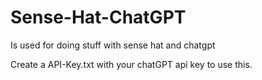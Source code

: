 # Sense-Hat-ChatGPT
Is used for doing stuff with sense hat and chatgpt

Create a API-Key.txt with your chatGPT api key to use this.
